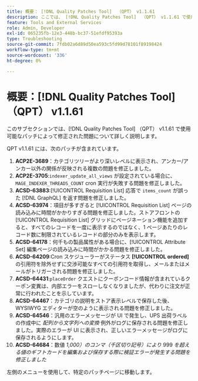 ```yaml
---
title: 概要： [!DNL Quality Patches Tool]  （QPT） v1.1.61
description: ここでは、 [!DNL Quality Patches Tool]  （QPT） v1.1.61 で使用可能なパッチによって修正された問題について詳しく説明します。
feature: Tools and External Services
role: Admin, Developer
exl-id: 065235fb-12e3-448b-bc37-51efdf95393a
type: Troubleshooting
source-git-commit: 7fdb02a6d89d50ea593c5fd99d78101f89198424
workflow-type: tm+mt
source-wordcount: '336'
ht-degree: 0%

---
```


# 概要：[!DNL Quality Patches Tool] （QPT） v1.1.61

このサブセクションでは、[!DNL Quality Patches Tool] （QPT） v1.1.61 で使用可能なパッチによって修正された問題について詳しく説明します。

QPT v1.1.61 には、次のパッチが含まれています。

1. **ACP2E-3689**：カテゴリツリーがより深いレベルに表示され、アンカー/アンカー以外の関係が反映される複数の問題を修正しました。
1. **ACP2E-3705**:`indexer_update_all_views` が設定されている場合に、`MAGE_INDEXER_THREADS_COUNT` cron 実行が失敗する問題を修正しました。
1. **ACSD-63883**:[!UICONTROL Requisition List] 応答で `items_count` が誤った [!DNL GraphQL] を返す問題を修正しました。
1. **ACSD-63974**：項目が多すぎると [!UICONTROL Requisition List] ページの読み込みに時間がかかりすぎる問題を修正しました。ストアフロントの [!UICONTROL Requisition List] グリッドにページネーション機能を追加すると、すべてのレコードを一度に表示するのではなく、1 ページあたりのレコード数に制限されているレコードの部分のみを表示します。
1. **ACSD-64178**：何千もの製品属性がある場合に、[!UICONTROL Attribute Set] 編集ページの読み込みに時間がかかる問題を修正しました。
1. **ACSD-64209**:Cron スケジューラーがステータス **[!UICONTROL ordered]** の引用符を除外せずに交渉可能なすべての引用符を取得し、メールまたはメールがトリガーされる問題を修正しました。
1. **ACSD-64431**:`placeOrder` クエストにクーポンコード情報が含まれているクーポン変異は、内部エラーをスローしなくなりましたが、代わりに注文が正常に行われたことを示しています。
1. **ACSD-64467**：カテゴリの説明をストア表示レベルで保存した後、WYSIWYG エディターが空のように表示される問題を修正しました。
1. **ACSD-64546**：汎用のエラーメッセージが UI で発生し、UPS 出荷ラベルの作成中に *配列から文字列への変換* 例外がログに保存される問題を修正しました。実際のエラーが UI に表示され、正しいエラーメッセージがログに保存されるようにします。
1. **ACSD-64684**：数値 *1,000）のコンマ（千区切り記号）により* 999 *を超える値のギフトカードを編集および保存する際に検証エラーが発生する問題を修正しました*

左側のメニューを使用して、特定のパッチページに移動します。
